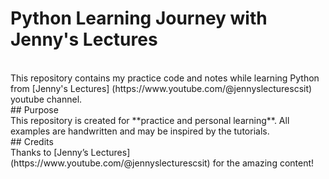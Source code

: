 # Python Learning Journey with Jenny's Lectures
<br>
This repository contains my practice code and notes while learning Python from [Jenny's Lectures] (https://www.youtube.com/@jennyslecturescsit) youtube channel.
<br>
## Purpose
<br>
This repository is created for **practice and personal learning**. All examples are handwritten and may be inspired by the tutorials.
<br>
## Credits
<br>
Thanks to [Jenny’s Lectures](https://www.youtube.com/@jennyslecturescsit) for the amazing content!

